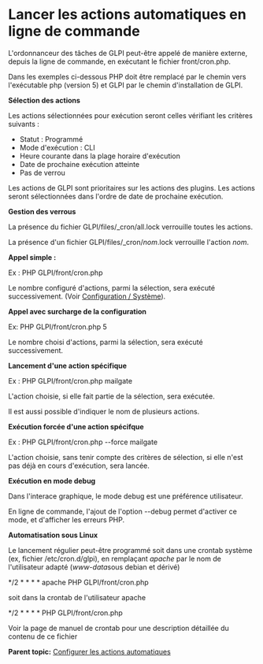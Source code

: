 Lancer les actions automatiques en ligne de commande
====================================================

L'ordonnanceur des tâches de GLPI peut-être appelé de manière externe,
depuis la ligne de commande, en exécutant le fichier front/cron.php.

Dans les exemples ci-dessous PHP doit être remplacé par le chemin vers
l'exécutable php (version 5) et GLPI par le chemin d'installation de
GLPI.

**Sélection des actions**

Les actions sélectionnées pour exécution seront celles vérifiant les
critères suivants :

-   Statut : Programmé
-   Mode d'exécution : CLI
-   Heure courante dans la plage horaire d'exécution
-   Date de prochaine exécution atteinte
-   Pas de verrou

Les actions de GLPI sont prioritaires sur les actions des plugins. Les
actions seront sélectionnées dans l'ordre de date de prochaine
exécution.

**Gestion des verrous**

La présence du fichier GLPI/files/\_cron/all.lock verrouille toutes les
actions.

La présence d'un fichier GLPI/files/\_cron/*nom*.lock verrouille
l'action *nom*.

**Appel simple :**

Ex : PHP GLPI/front/cron.php

Le nombre configuré d'actions, parmi la sélection, sera exécuté
successivement. (Voir [Configuration /
Système](config_common_sysinfo.html "Cet onglet permet de visualiser un résumé des informations sur les capacités du serveur web et de définir les informations de journalisation et d'erreurs à enregistrer ainsi que la politique des mots de passe à appliquer.")).

**Appel avec surcharge de la configuration**

Ex: PHP GLPI/front/cron.php 5

Le nombre choisi d'actions, parmi la sélection, sera exécuté
successivement.

**Lancement d'une action spécifique**

Ex : PHP GLPI/front/cron.php mailgate

L'action choisie, si elle fait partie de la sélection, sera exécutée.

Il est aussi possible d'indiquer le nom de plusieurs actions.

**Exécution forcée d'une action spécifque**

Ex : PHP GLPI/front/cron.php --force mailgate

L'action choisie, sans tenir compte des critères de sélection, si elle
n'est pas déjà en cours d'exécution, sera lancée.

**Exécution en mode debug**

Dans l'interace graphique, le mode debug est une préférence utilisateur.

En ligne de commande, l'ajout de l'option --debug permet d'activer ce
mode, et d'afficher les erreurs PHP.

**Automatisation sous Linux**

Le lancement régulier peut-être programmé soit dans une crontab système
(ex, fichier /etc/cron.d/glpi), en remplaçant *apache* par le nom de
l'utilisateur adapté (*www-data*sous debian et dérivé)

\*/2 \* \* \* \* apache PHP GLPI/front/cron.php

soit dans la crontab de l'utilisateur apache

\*/2 \* \* \* \* PHP GLPI/front/cron.php

Voir la page de manuel de crontab pour une description détaillée du
contenu de ce fichier

**Parent topic:** [Configurer les actions
automatiques](../glpi/config_crontask.html "Les actions automatiques se configurent depuis le menu Configuration > Actions automatiques")

